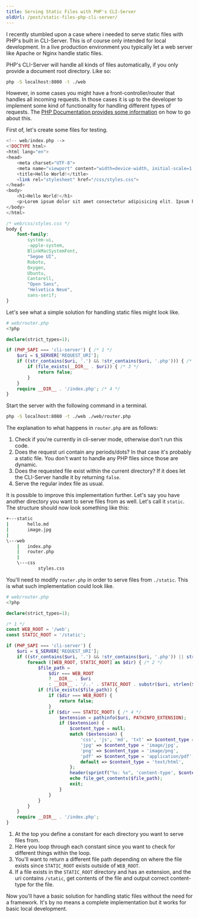 ```yaml
---
title: Serving Static Files with PHP's CLI-Server
oldUrl: /post/static-files-php-cli-server/
---
```


I recently stumbled upon a case where i needed to serve static files with PHP's
built in CLI-Server. This is of course only intended for local development. In a
live production environment you typically let a web server like Apache or Nginx
handle static files.

PHP's CLI-Server will handle all kinds of files automatically, if you only
provide a document root directory. Like so:

```sh
php -S localhost:8080 -t ./web
```

However, in some cases you might have a front-controller/router that handles all
incoming requests. In those cases it is up to the developer to implement some
kind of functionality for handling different types of requests. The
[PHP Documentation provides some information](https://www.php.net/manual/en/features.commandline.webserver.php#example-470)
on how to go about this.

First of, let's create some files for testing.

```php
<!-- web/index.php -->
<!DOCTYPE html>
<html lang="en">
<head>
    <meta charset="UTF-8">
    <meta name="viewport" content="width=device-width, initial-scale=1.0">
    <title>Hello World!</title>
    <link rel="stylesheet" href="/css/styles.css">
</head>
<body>
    <h1>Hello World!</h1>
    <p>Lorem ipsum dolor sit amet consectetur adipisicing elit. Ipsum harum earum, assumenda adipisci a voluptatibus dolorum odit eos, nisi culpa atque rem ea aliquid maiores quisquam inventore vero mollitia alias.</p>
</body>
</html>
```

```css
/* web/css/styles.css */
body {
    font-family:
        system-ui,
        -apple-system,
        BlinkMacSystemFont,
        "Segoe UI",
        Roboto,
        Oxygen,
        Ubuntu,
        Cantarell,
        "Open Sans",
        "Helvetica Neue",
        sans-serif;
}
```

Let's see what a simple solution for handling static files might look like.

```php
# web/router.php
<?php

declare(strict_types=1);

if (PHP_SAPI === 'cli-server') { /* 1 */
    $uri = $_SERVER['REQUEST_URI'];
    if ((str_contains($uri, '.') && !str_contains($uri, '.php'))) { /* 2 */
        if (file_exists(__DIR__ . $uri)) { /* 3 */
            return false;
        }
    }
    require __DIR__ . '/index.php'; /* 4 */
}
```

Start the server with the following command in a terminal.

```sh
php -S localhost:8080 -t ./web ./web/router.php
```

The explanation to what happens in `router.php` are as follows:

1. Check if you're currently in cli-server mode, otherwise don't run this code.
2. Does the request uri contain any periods/dots? In that case it's probably a
   static file. You don't want to handle any PHP files since those are dynamic.
3. Does the requested file exist within the current directory? If it does let
   the CLI-Server handle it by returning `false`.
4. Serve the regular index file as usual.

It is possible to improve this implementation further. Let's say you have
another directory you want to serve files from as well. Let's call it `static`.
The structure should now look something like this:

```sh
+---static
|       hello.md
|       image.jpg
|
\---web
    |   index.php
    |   router.php
    |
    \---css
            styles.css
```

You'll need to modify `router.php` in order to serve files from `./static`. This
is what such implementation could look like.

```php
# web/router.php
<?php

declare(strict_types=1);

/* 1 */
const WEB_ROOT = '/web';
const STATIC_ROOT = '/static';

if (PHP_SAPI === 'cli-server') {
    $uri = $_SERVER['REQUEST_URI'];
    if ((str_contains($uri, '.') && !str_contains($uri, '.php')) || str_contains($uri, STATIC_ROOT)) {
        foreach ([WEB_ROOT, STATIC_ROOT] as $dir) { /* 2 */
            $file_path =
                $dir === WEB_ROOT
                ? __DIR__ . $uri
                : __DIR__ . '/..' . STATIC_ROOT . substr($uri, strlen($dir)); /* 3 */
            if (file_exists($file_path)) {
                if ($dir === WEB_ROOT) {
                    return false;
                }
                if ($dir === STATIC_ROOT) { /* 4 */
                    $extension = pathinfo($uri, PATHINFO_EXTENSION);
                    if ($extension) {
                        $content_type = null;
                        match ($extension) {
                            'css', 'js', 'md', 'txt' => $content_type = 'text/plain',
                            'jpg' => $content_type = 'image/jpg',
                            'png' => $content_type = 'image/png',
                            'pdf' => $content_type = 'application/pdf',
                            default => $content_type = 'text/html',
                        };
                        header(sprintf("%s: %s", 'content-type', $content_type));
                        echo file_get_contents($file_path);
                        exit;
                    }
                }
            }
        }
    }
    require __DIR__ . '/index.php';
}
```

1. At the top you define a constant for each directory you want to serve files
   from.
2. Here you loop through each constant since you want to check for different
   things within the loop.
3. You'll want to return a different file path depending on where the file
   exists since `STATIC_ROOT` exists outside of `WEB_ROOT`.
4. If a file exists in the `STATIC_ROOT` directory and has an extension, and the
   uri contains `/static`, get contents of the file and output correct
   content-type for the file.

Now you'll have a basic solution for handling static files without the need for
a framework. It's by no means a complete implementation but it works for basic
local development.
